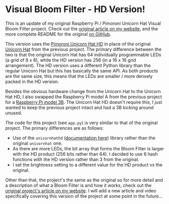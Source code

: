 # Visual Bloom Filter - HD Version!

This is an update of my original Raspberry Pi / Pimoroni Unicorn Hat Visual Bloom Filter project.  Check out the [original article on my website](https://simonprickett.dev/visual-bloom-filter-with-raspberry-pi/), and the more complete README for the original [on GitHub](https://github.com/simonprickett/visual-bloom-filter-for-pi).

This version uses the [Pimoroni Unicorn Hat HD](https://shop.pimoroni.com/products/unicorn-hat-hd) in place of the original [Unicorn Hat](https://shop.pimoroni.com/products/unicorn-hat) from the previous project.  The primary difference between the two is that the original Unicorn Hat has 64 individually programmable LEDs (a grid of 8 x 8), while the HD version has 256 (in a 16 x 16 grid arrangement).  The HD version uses a different Python library than the regular Unicorn Hat but this has basically the same API.  As both products are the same size, this means that the LEDs are smaller / more densely packed in the HD version.

Besides the obvious hardware change from the Unicorn Hat to the Unicorn Hat HD, I also swapped the Raspberry Pi model A from the previous project for a [Raspberry Pi model 3B](https://www.raspberrypi.com/products/raspberry-pi-3-model-b/).  The Unicorn Hat HD doesn't require this, I just wanted to keep the previous project intact and had a 3B kicking around unused.

The code for this project (see `app.py`) is very similar to that of the original project.  The primary differences are as follows:

* Use of the `unicornhathd` ([documentation here](https://github.com/pimoroni/unicorn-hat-hd)) library rather than the original `unicornhat` one.
* As there are more LEDs, the bit array that forms the Bloom Filter is larger with the HD product (256 bits rather than 64).  I decided to use 6 hash functions with the HD version rather than 3 from the original.
* I set the brightness setting to a different value for the HD product vs the original.

Other than that, the project's the same as the original so for more detail and a description of what a Bloom Filter is and how it works, check out the [original project's article on my website](https://simonprickett.dev/visual-bloom-filter-with-raspberry-pi/).  I will add a new article and video specifically covering this version of the project at some point in the future...


